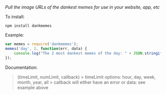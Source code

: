 *Pull the image URLs of the dankest memes for use in your website, app, etc*

To install:

```shell
npm install dankmemes
```

Example:

```js
var memes = require('dankmemes');
memes('day', 2, function(err, data) {
	console.log("The 2 most dankest memes of the day: " + JSON.stringify(data));
});
```

Documentation:

> (timeLimit, numLimit, callback)
	> timeLimit options: hour, day, week, month, year, all
	> callback will either have an error or data: see example above
